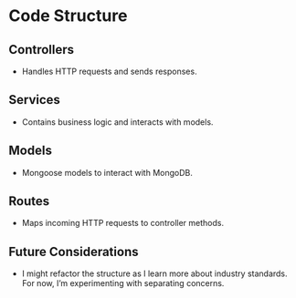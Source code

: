 # Code Structure

## Controllers

- Handles HTTP requests and sends responses.

## Services

- Contains business logic and interacts with models.

## Models

- Mongoose models to interact with MongoDB.

## Routes

- Maps incoming HTTP requests to controller methods.

## Future Considerations

- I might refactor the structure as I learn more about industry standards. For now, I’m experimenting with separating concerns.
